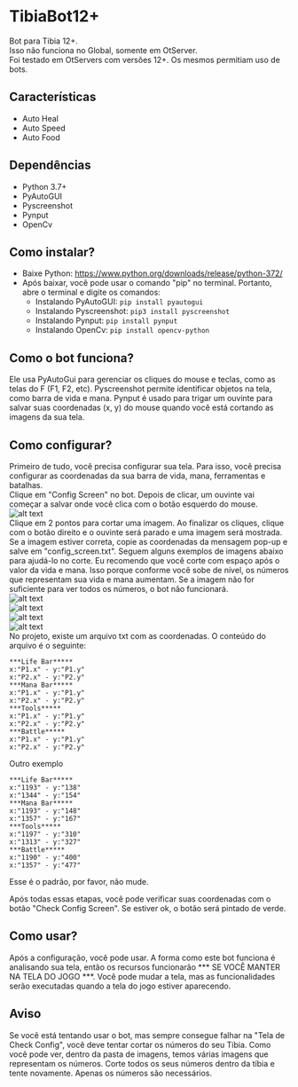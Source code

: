 # TibiaBot12+
Bot para Tibia 12+. <br>
Isso não funciona no Global, somente em OtServer. <br>
Foi testado em OtServers com versões 12+. Os mesmos permitiam uso de bots.<br>

## Características
- Auto Heal
- Auto Speed
- Auto Food

## Dependências
- Python 3.7+
- PyAutoGUI
- Pyscreenshot
- Pynput
- OpenCv
## Como instalar?
- Baixe Python: https://www.python.org/downloads/release/python-372/
- Após baixar, você pode usar o comando "pip" no terminal. Portanto, abre o terminal e digite os comandos:
    - Instalando PyAutoGUI: ```pip install pyautogui```
    - Instalando Pyscreenshot: ```pip3 install pyscreenshot```
    - Instalando Pynput: ```pip install pynput```
    - Instalando OpenCv: ```pip install opencv-python```
## Como o bot funciona?
 Ele usa PyAutoGui para gerenciar os cliques do mouse e teclas, como as telas do F (F1, F2, etc). Pyscreenshot permite identificar objetos na tela, como barra de vida e mana. Pynput é usado para trigar um ouvinte para salvar suas coordenadas (x, y) do mouse quando você está cortando as imagens da sua tela.
## Como configurar?
Primeiro de tudo, você precisa configurar sua tela. Para isso, você precisa configurar as coordenadas da sua barra de vida, mana, ferramentas e batalhas.<br>
Clique em "Config Screen" no bot. Depois de clicar, um ouvinte vai começar a salvar onde você clica com o botão esquerdo do mouse.<br> 
![alt text](https://github.com/leoee/bot_for_tibia12.01/blob/master/images/botRD.png)<br>
Clique em 2 pontos para cortar uma imagem. Ao finalizar os cliques, clique com o botão direito e o ouvinte será parado e uma imagem será mostrada. Se a imagem estiver correta, copie as coordenadas da mensagem pop-up e salve em "config_screen.txt". Seguem alguns exemplos de imagens abaixo para ajudá-lo no corte. Eu recomendo que você corte com espaço após o valor da vida e mana. Isso porque conforme você sobe de nível, os números que representam sua vida e mana aumentam. Se a imagem não for suficiente para ver todos os números, o bot não funcionará.<br>
![alt text](https://github.com/leoee/bot_for_tibia12.01/blob/master/images/lifeRD.png)<br>
![alt text](https://github.com/leoee/bot_for_tibia12.01/blob/master/images/manaRD.png)<br>
![alt text](https://github.com/leoee/bot_for_tibia12.01/blob/master/images/toolsRD.png)<br>
![alt text](https://github.com/leoee/bot_for_tibia12.01/blob/master/images/battleRD.png)<br>
No projeto, existe um arquivo txt com as coordenadas. O conteúdo do arquivo é o seguinte:
```
***Life Bar*****
x:"P1.x" - y:"P1.y"
x:"P2.x" - y:"P2.y"
***Mana Bar*****
x:"P1.x" - y:"P1.y"
x:"P2.x" - y:"P2.y"
***Tools*****
x:"P1.x" - y:"P1.y"
x:"P2.x" - y:"P2.y"
***Battle*****
x:"P1.x" - y:"P1.y"
x:"P2.x" - y:"P2.y"
```
Outro exemplo<br>
```
***Life Bar*****
x:"1193" - y:"138"
x:"1344" - y:"154"
***Mana Bar*****
x:"1193" - y:"148"
x:"1357" - y:"167"
***Tools*****
x:"1197" - y:"310"
x:"1313" - y:"327"
***Battle*****
x:"1190" - y:"400"
x:"1357" - y:"477"
```
Esse é o padrão, por favor, não mude.<br>

Após todas essas etapas, você pode verificar suas coordenadas com o botão "Check Config Screen". Se estiver ok, o botão será pintado de verde.<br>

## Como usar?
Após a configuração, você pode usar. A forma como este bot funciona é analisando sua tela, então os recursos funcionarão *** SE VOCÊ MANTER NA TELA DO JOGO ***. Você pode mudar a tela, mas as funcionalidades serão executadas quando a tela do jogo estiver aparecendo.

## Aviso
Se você está tentando usar o bot, mas sempre consegue falhar na "Tela de Check Config", você deve tentar cortar os números do seu Tibia. Como você pode ver, dentro da pasta de imagens, temos várias imagens que representam os números. Corte todos os seus números dentro da tíbia e tente novamente. Apenas os números são necessários.
